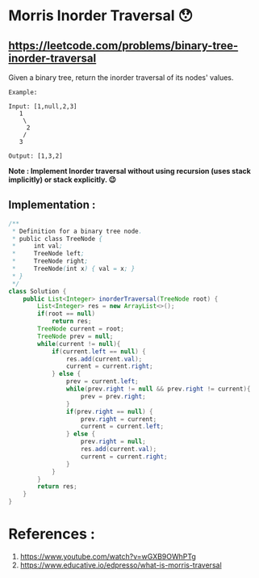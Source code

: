 # Morris Inorder Traversal 😯
## https://leetcode.com/problems/binary-tree-inorder-traversal

Given a binary tree, return the inorder traversal of its nodes' values.
```
Example:

Input: [1,null,2,3]
   1
    \
     2
    /
   3

Output: [1,3,2]
```
**Note : Implement Inorder traversal without using recursion (uses stack implicitly) or stack explicitly. 😉** 

## Implementation :

```java
/**
 * Definition for a binary tree node.
 * public class TreeNode {
 *     int val;
 *     TreeNode left;
 *     TreeNode right;
 *     TreeNode(int x) { val = x; }
 * }
 */
class Solution {
    public List<Integer> inorderTraversal(TreeNode root) {
        List<Integer> res = new ArrayList<>();
        if(root == null) 
            return res;
        TreeNode current = root;
        TreeNode prev = null;
        while(current != null){
        	if(current.left == null) {
        		res.add(current.val);
        		current = current.right;
        	} else {
        		prev = current.left;
        		while(prev.right != null && prev.right != current){
        			prev = prev.right;
        		}
        		if(prev.right == null) {
        			prev.right = current;
        			current = current.left;
        		} else {
        			prev.right = null;
        			res.add(current.val);
        			current = current.right;
        		}
        	}
        }
        return res;
    }
}
```

# References :
1. https://www.youtube.com/watch?v=wGXB9OWhPTg
2. https://www.educative.io/edpresso/what-is-morris-traversal
